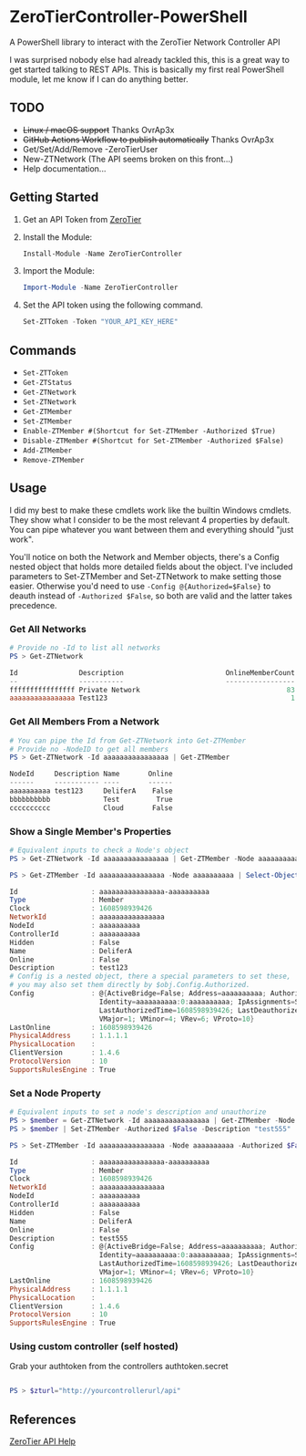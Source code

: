 # ZeroTierController-PowerShell

A PowerShell library to interact with the ZeroTier Network Controller API

I was surprised nobody else had already tackled this, this is a great way to get started talking to REST APIs.
This is basically my first real PowerShell module, let me know if I can do anything better.

## TODO

- ~~Linux / macOS support~~ Thanks OvrAp3x
- ~~GitHub Actions Workflow to publish automatically~~ Thanks OvrAp3x
- Get/Set/Add/Remove -ZeroTierUser
- New-ZTNetwork (The API seems broken on this front...)
- Help documentation...

## Getting Started

1. Get an API Token from [ZeroTier](https://my.zerotier.com/account)
1. Install the Module:  

    ```PowerShell
    Install-Module -Name ZeroTierController 
    ```

1. Import the Module:  

    ```PowerShell
    Import-Module -Name ZeroTierController
    ```

1. Set the API token using the following command.

    ```PowerShell
    Set-ZTToken -Token "YOUR_API_KEY_HERE"
    ```

## Commands

- `Set-ZTToken`
- `Get-ZTStatus`
- `Get-ZTNetwork`
- `Set-ZTNetwork`
- `Get-ZTMember`
- `Set-ZTMember`
- `Enable-ZTMember #(Shortcut for Set-ZTMember -Authorized $True)`
- `Disable-ZTMember #(Shortcut for Set-ZTMember -Authorized $False)`
- `Add-ZTMember`
- `Remove-ZTMember`

## Usage

I did my best to make these cmdlets work like the builtin Windows cmdlets.
They show what I consider to be the most relevant 4 properties by default.
You can pipe whatever you want between them and everything should "just work".

You'll notice on both the Network and Member objects, there's a Config nested object that holds more detailed fields about the object. I've included parameters to Set-ZTMember and Set-ZTNetwork to make setting those easier. Otherwise you'd need to use ``` -Config @{Authorized=$False} ``` to deauth instead of ``` -Authorized $False ```, so both are valid and the latter takes precedence.

### Get All Networks

```powershell
# Provide no -Id to list all networks
PS > Get-ZTNetwork

Id               Description                         OnlineMemberCount AuthorizedMemberCount
--               -----------                         ----------------- ---------------------
ffffffffffffffff Private Network                                    83                   274
aaaaaaaaaaaaaaaa Test123                                             1                     2
```

### Get All Members From a Network

```powershell
# You can pipe the Id from Get-ZTNetwork into Get-ZTMember
# Provide no -NodeID to get all members
PS > Get-ZTNetwork -Id aaaaaaaaaaaaaaaa | Get-ZTMember

NodeId     Description Name       Online
------     ----------- ----       ------
aaaaaaaaaa test123     DeliferA    False
bbbbbbbbbb             Test         True
cccccccccc             Cloud       False
```

### Show a Single Member's Properties

```powershell
# Equivalent inputs to check a Node's object
PS > Get-ZTNetwork -Id aaaaaaaaaaaaaaaa | Get-ZTMember -Node aaaaaaaaaa | Select-Object *

PS > Get-ZTMember -Id aaaaaaaaaaaaaaaa -Node aaaaaaaaaa | Select-Object *

Id                  : aaaaaaaaaaaaaaaa-aaaaaaaaaa
Type                : Member
Clock               : 1608598939426
NetworkId           : aaaaaaaaaaaaaaaa
NodeId              : aaaaaaaaaa
ControllerId        : aaaaaaaaaa
Hidden              : False
Name                : DeliferA
Online              : False
Description         : test123
# Config is a nested object, there a special parameters to set these,
# you may also set them directly by $obj.Config.Authorized.
Config              : @{ActiveBridge=False; Address=aaaaaaaaaa; Authorized=True; Capabilities=; CreationTime=1608598939426; Id=aaaaaaaaaa;
                      Identity=aaaaaaaaaa:0:aaaaaaaaaa; IpAssignments=System.Object[];
                      LastAuthorizedTime=1608598939426; LastDeauthorizedTime=1608598939426; NoAutoAssignIps=False; Nwid=aaaaaaaaaaaaaaaa; Objtype=member; RemoteTraceLevel=0; RemoteTraceTarget=; Revision=13; Tags=;    
                      VMajor=1; VMinor=4; VRev=6; VProto=10}
LastOnline          : 1608598939426
PhysicalAddress     : 1.1.1.1
PhysicalLocation    :
ClientVersion       : 1.4.6
ProtocolVersion     : 10
SupportsRulesEngine : True
```

### Set a Node Property

```powershell
# Equivalent inputs to set a node's description and unauthorize
PS > $member = Get-ZTNetwork -Id aaaaaaaaaaaaaaaa | Get-ZTMember -Node aaaaaaaaaa
PS > $member | Set-ZTMember -Authorized $False -Description "test555"

PS > Set-ZTMember -Id aaaaaaaaaaaaaaaa -Node aaaaaaaaaa -Authorized $False -Description "test555"

Id                  : aaaaaaaaaaaaaaaa-aaaaaaaaaa
Type                : Member
Clock               : 1608598939426
NetworkId           : aaaaaaaaaaaaaaaa
NodeId              : aaaaaaaaaa
ControllerId        : aaaaaaaaaa
Hidden              : False
Name                : DeliferA
Online              : False
Description         : test555
Config              : @{ActiveBridge=False; Address=aaaaaaaaaa; Authorized=False; Capabilities=; CreationTime=1608598939426; Id=aaaaaaaaaa;
                      Identity=aaaaaaaaaa:0:aaaaaaaaaa; IpAssignments=System.Object[];
                      LastAuthorizedTime=1608598939426; LastDeauthorizedTime=1608598939426; NoAutoAssignIps=False; Nwid=aaaaaaaaaaaaaaaa; Objtype=member; RemoteTraceLevel=0; RemoteTraceTarget=; Revision=13; Tags=;    
                      VMajor=1; VMinor=4; VRev=6; VProto=10}
LastOnline          : 1608598939426
PhysicalAddress     : 1.1.1.1
PhysicalLocation    :
ClientVersion       : 1.4.6
ProtocolVersion     : 10
SupportsRulesEngine : True

```

### Using custom controller (self hosted)

Grab your authtoken from the controllers authtoken.secret

```powershell

PS > $zturl="http://yourcontrollerurl/api"

```


## References

[ZeroTier API Help](https://my.zerotier.com/help/api)
